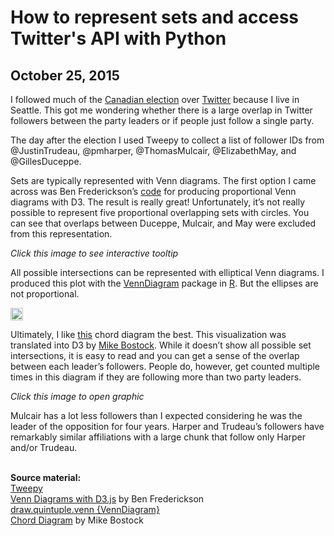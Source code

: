 # How to represent sets and access Twitter's API with Python
## October 25, 2015

I followed much of the <a href="https://en.wikipedia.org/wiki/Canadian_federal_election,_2015">Canadian election</a> over <a href="https://twitter.com/">Twitter</a> because I live in Seattle. This got me wondering whether there is a large overlap in Twitter followers between the party leaders or if people just follow a single party.

The day after the election I used Tweepy to collect a list of follower IDs from @JustinTrudeau, @pmharper, @ThomasMulcair, @ElizabethMay, and @GillesDuceppe.

Sets are typically represented with Venn diagrams. The first option I came across was Ben Frederickson’s <a href="https://github.com/benfred/venn.js">code</a> for producing proportional Venn diagrams with D3. The result is really great! Unfortunately, it’s not really possible to represent five proportional overlapping sets with circles. You can see that overlaps between Duceppe, Mulcair, and May were excluded from this representation.

<i>Click this image to see interactive tooltip</i>

All possible intersections can be represented with elliptical Venn diagrams. I produced this plot with the <a href="https://cran.r-project.org/web/packages/VennDiagram/">VennDiagram</a> package in <a href="https://cran.r-project.org/">R</a>. But the ellipses are not proportional.

<img src="https://hmvantol.github.io/venn-followers/venn_followers_R.svg" height=20>

Ultimately, I like <a href="http://circos.ca/">this</a> chord diagram the best. This visualization was translated into D3 by <a href="http://bl.ocks.org/mbostock/4062006">Mike Bostock</a>. While it doesn’t show all possible set intersections, it is easy to read and you can get a sense of the overlap between each leader’s followers. People do, however, get counted multiple times in this diagram if they are following more than two party leaders.

<i>Click this image to open graphic</i>

Mulcair has a lot less followers than I expected considering he was the leader of the opposition for four years. Harper and Trudeau’s followers have remarkably similar affiliations with a large chunk that follow only Harper and/or Trudeau.

<br>
<b>Source material:</b>
<br><a href="http://www.tweepy.org/">Tweepy</a>
<br><a href="http://www.benfrederickson.com/venn-diagrams-with-d3.js/">Venn Diagrams with D3.js</a> by Ben Frederickson
<br><a href="https://cran.r-project.org/web/packages/VennDiagram/VennDiagram.pdf">draw.quintuple.venn {VennDiagram}</a>
<br><a href="http://bl.ocks.org/mbostock/4062006">Chord Diagram</a> by Mike Bostock
